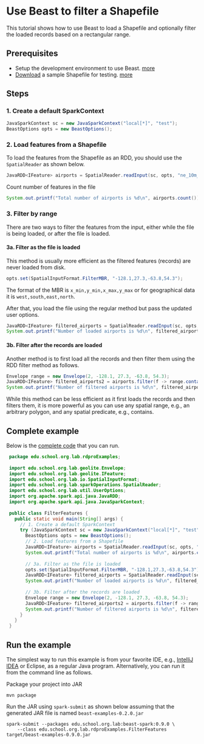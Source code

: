 # Use Beast to filter a Shapefile

This tutorial shows how to use Beast to load a Shapefile and optionally filter the loaded records based
on a rectangular range.

## Prerequisites

* Setup the development environment to use Beast. [more](setup.md)
* [Download](https://www.naturalearthdata.com/http//www.naturalearthdata.com/download/10m/cultural/ne_10m_airports.zip) a sample Shapefile for testing.
[more](https://star.cs.ucr.edu/#NE%2Fairports&center=31.41,2.03&zoom=2)

## Steps

### 1. Create a default SparkContext
```java
JavaSparkContext sc = new JavaSparkContext("local[*]", "test");
BeastOptions opts = new BeastOptions();
```
### 2. Load features from a Shapefile

To load the features from the Shapefile as an RDD, you should use the `SpatialReader` as shown below.

```java
JavaRDD<IFeature> airports = SpatialReader.readInput(sc, opts, "ne_10m_airports.zip", "shapefile");
```
Count number of features in the file
```java
System.out.printf("Total number of airports is %d\n", airports.count());
```
### 3. Filter by range

There are two ways to filter the features from the input, either while the file is being loaded, or after the file is loaded.

#### 3a. Filter as the file is loaded

This method is usually more efficient as the filtered features (records) are never loaded from disk.
```java
opts.set(SpatialInputFormat.FilterMBR, "-128.1,27.3,-63.8,54.3");
``` 
The format of the MBR is `x_min,y_min,x_max,y_max` or for geographical data it is `west,south,east,north`.

After that, you load the file using the regular method but pass the updated user options.
```java
JavaRDD<IFeature> filtered_airports = SpatialReader.readInput(sc, opts, "ne_10m_airports.zip", "shapefile");
System.out.printf("Number of loaded airports is %d\n", filtered_airports.count());
```    
#### 3b. Filter after the records are loaded

Another method is to first load all the records and then filter them using the RDD filter method as follows.

```java
Envelope range = new Envelope(2, -128.1, 27.3, -63.8, 54.3);
JavaRDD<IFeature> filtered_airports2 = airports.filter(f -> range.contains(f.getGeometry()));
System.out.printf("Number of filtered airports is %d\n", filtered_airports2.count());
```
While this method can be less efficient as it first loads the records and then filters them,
it is more powerful as you can use any spatial range, e.g., an arbitrary polygon, and any spatial predicate,
e.g., contains.

## Complete example

Below is the
[complete code](https://bitbucket.org/eldawy/beast-examples/src/master/src/main/java/edu/ucr/cs/bdlab/beastExamples/FilterFeatures.java)
that you can run.
```java
 package edu.school.org.lab.rdproExamples;
 
 import edu.school.org.lab.geolite.Envelope;
 import edu.school.org.lab.geolite.IFeature;
 import edu.school.org.lab.io.SpatialInputFormat;
 import edu.school.org.lab.sparkOperations.SpatialReader;
 import edu.school.org.lab.util.UserOptions;
 import org.apache.spark.api.java.JavaRDD;
 import org.apache.spark.api.java.JavaSparkContext;
 
 public class FilterFeatures {
   public static void main(String[] args) {
     // 1. Create a default SparkContext
     try (JavaSparkContext sc = new JavaSparkContext("local[*]", "test")) {
       BeastOptions opts = new BeastOptions();
       // 2. Load features from a Shapefile
       JavaRDD<IFeature> airports = SpatialReader.readInput(sc, opts, "ne_10m_airports.zip", "shapefile");
       System.out.printf("Total number of airports is %d\n", airports.count());
 
       // 3a. Filter as the file is loaded
       opts.set(SpatialInputFormat.FilterMBR, "-128.1,27.3,-63.8,54.3");
       JavaRDD<IFeature> filtered_airports = SpatialReader.readInput(sc, opts, "ne_10m_airports.zip", "shapefile");
       System.out.printf("Number of loaded airports is %d\n", filtered_airports.count());
 
       // 3b. Filter after the records are loaded
       Envelope range = new Envelope(2, -128.1, 27.3, -63.8, 54.3);
       JavaRDD<IFeature> filtered_airports2 = airports.filter(f -> range.contains(f.getGeometry()));
       System.out.printf("Number of filtered airports is %d\n", filtered_airports2.count());
     }
   }
 }
```
## Run the example

The simplest way to run this example is from your favorite IDE, e.g., [IntelliJ IDEA](https://www.jetbrains.com/idea/)
or Eclipse, as a regular Java program.
Alternatively, you can run it from the command line as follows.

Package your project into JAR
```shell
mvn package
```

Run the JAR using `spark-submit` as shown below assuming that the generated JAR file is named `beast-examples-0.2.0.jar`

```shell
spark-submit --packages edu.school.org.lab:beast-spark:0.9.0 \
    --class edu.school.org.lab.rdproExamples.FilterFeatures target/beast-examples-0.9.0.jar
```